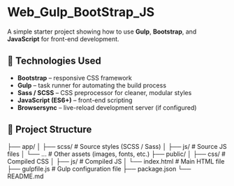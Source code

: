 # Web_Gulp_BootStrap_JS

A simple starter project showing how to use **Gulp**, **Bootstrap**, and **JavaScript** for front-end development.

## 🔧 Technologies Used

- **Bootstrap** – responsive CSS framework  
- **Gulp** – task runner for automating the build process  
- **Sass / SCSS** – CSS preprocessor for cleaner, modular styles  
- **JavaScript (ES6+)** – front-end scripting  
- **Browsersync** – live-reload development server (if configured)

## 📁 Project Structure

├── app/
│ ├── scss/ # Source styles (SCSS / Sass)
│ ├── js/ # Source JS files
│ └── ... # Other assets (images, fonts, etc.)
├── public/
│ ├── css/ # Compiled CSS
│ ├── js/ # Compiled JS
│ └── index.html # Main HTML file
├── gulpfile.js # Gulp configuration file
├── package.json
└── README.md
